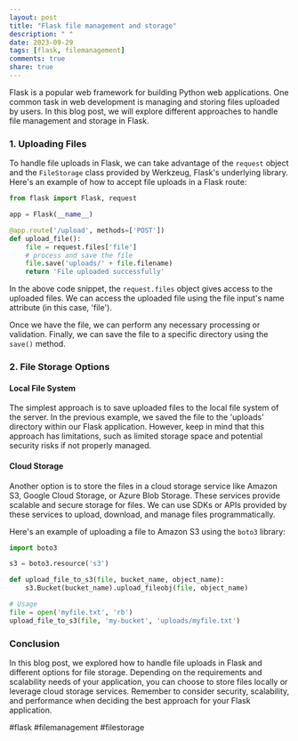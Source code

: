```yaml
---
layout: post
title: "Flask file management and storage"
description: " "
date: 2023-09-29
tags: [flask, filemanagement]
comments: true
share: true
---
```


Flask is a popular web framework for building Python web applications. One common task in web development is managing and storing files uploaded by users. In this blog post, we will explore different approaches to handle file management and storage in Flask.

### 1. Uploading Files

To handle file uploads in Flask, we can take advantage of the `request` object and the `FileStorage` class provided by Werkzeug, Flask's underlying library. Here's an example of how to accept file uploads in a Flask route:

```python
from flask import Flask, request

app = Flask(__name__)

@app.route('/upload', methods=['POST'])
def upload_file():
    file = request.files['file']
    # process and save the file
    file.save('uploads/' + file.filename)
    return 'File uploaded successfully'
```

In the above code snippet, the `request.files` object gives access to the uploaded files. We can access the uploaded file using the file input's name attribute (in this case, 'file').

Once we have the file, we can perform any necessary processing or validation. Finally, we can save the file to a specific directory using the `save()` method.

### 2. File Storage Options

#### Local File System

The simplest approach is to save uploaded files to the local file system of the server. In the previous example, we saved the file to the 'uploads' directory within our Flask application. However, keep in mind that this approach has limitations, such as limited storage space and potential security risks if not properly managed.

#### Cloud Storage

Another option is to store the files in a cloud storage service like Amazon S3, Google Cloud Storage, or Azure Blob Storage. These services provide scalable and secure storage for files. We can use SDKs or APIs provided by these services to upload, download, and manage files programmatically.

Here's an example of uploading a file to Amazon S3 using the `boto3` library:

```python
import boto3

s3 = boto3.resource('s3')

def upload_file_to_s3(file, bucket_name, object_name):
    s3.Bucket(bucket_name).upload_fileobj(file, object_name)

# Usage
file = open('myfile.txt', 'rb')
upload_file_to_s3(file, 'my-bucket', 'uploads/myfile.txt')
```

### Conclusion

In this blog post, we explored how to handle file uploads in Flask and different options for file storage. Depending on the requirements and scalability needs of your application, you can choose to store files locally or leverage cloud storage services. Remember to consider security, scalability, and performance when deciding the best approach for your Flask application.

#flask #filemanagement #filestorage